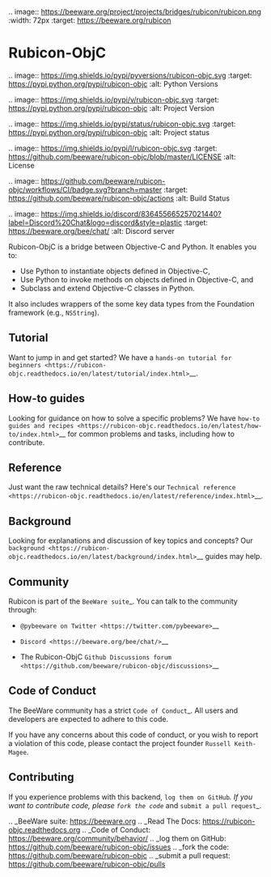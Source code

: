 .. image:: https://beeware.org/project/projects/bridges/rubicon/rubicon.png
    :width: 72px
    :target: https://beeware.org/rubicon

Rubicon-ObjC
============

.. image:: https://img.shields.io/pypi/pyversions/rubicon-objc.svg
   :target: https://pypi.python.org/pypi/rubicon-objc
   :alt: Python Versions

.. image:: https://img.shields.io/pypi/v/rubicon-objc.svg
   :target: https://pypi.python.org/pypi/rubicon-objc
   :alt: Project Version

.. image:: https://img.shields.io/pypi/status/rubicon-objc.svg
   :target: https://pypi.python.org/pypi/rubicon-objc
   :alt: Project status

.. image:: https://img.shields.io/pypi/l/rubicon-objc.svg
   :target: https://github.com/beeware/rubicon-objc/blob/master/LICENSE
   :alt: License

.. image:: https://github.com/beeware/rubicon-objc/workflows/CI/badge.svg?branch=master
   :target: https://github.com/beeware/rubicon-objc/actions
   :alt: Build Status

.. image:: https://img.shields.io/discord/836455665257021440?label=Discord%20Chat&logo=discord&style=plastic
   :target: https://beeware.org/bee/chat/
   :alt: Discord server

Rubicon-ObjC is a bridge between Objective-C and Python. It enables you to:

* Use Python to instantiate objects defined in Objective-C,
* Use Python to invoke methods on objects defined in Objective-C, and
* Subclass and extend Objective-C classes in Python.

It also includes wrappers of the some key data types from the Foundation
framework (e.g., ``NSString``).

Tutorial
--------

Want to jump in and get started? We have a `hands-on tutorial for
beginners <https://rubicon-objc.readthedocs.io/en/latest/tutorial/index.html>`__.

How-to guides
-------------

Looking for guidance on how to solve a specific problems? We have `how-to
guides and recipes <https://rubicon-objc.readthedocs.io/en/latest/how-to/index.html>`__
for common problems and tasks, including how to contribute.

Reference
---------

Just want the raw technical details? Here's our `Technical
reference <https://rubicon-objc.readthedocs.io/en/latest/reference/index.html>`__.

Background
----------

Looking for explanations and discussion of key topics and concepts?
Our `background <https://rubicon-objc.readthedocs.io/en/latest/background/index.html>`__
guides may help.


Community
---------

Rubicon is part of the `BeeWare suite`_. You can talk to the community through:

* `@pybeeware on Twitter <https://twitter.com/pybeeware>`__

* `Discord <https://beeware.org/bee/chat/>`__

* The Rubicon-ObjC `Github Discussions forum <https://github.com/beeware/rubicon-objc/discussions>`__

Code of Conduct
---------------

The BeeWare community has a strict `Code of Conduct`_. All users and
developers are expected to adhere to this code.

If you have any concerns about this code of conduct, or you wish to report a
violation of this code, please contact the project founder `Russell Keith-
Magee`.

Contributing
------------

If you experience problems with this backend, `log them on GitHub`_. If you
want to contribute code, please `fork the code`_ and `submit a pull request`_.

.. _BeeWare suite: https://beeware.org
.. _Read The Docs: https://rubicon-objc.readthedocs.org
.. _Code of Conduct: https://beeware.org/community/behavior/
.. _log them on GitHub: https://github.com/beeware/rubicon-objc/issues
.. _fork the code: https://github.com/beeware/rubicon-objc
.. _submit a pull request: https://github.com/beeware/rubicon-objc/pulls
